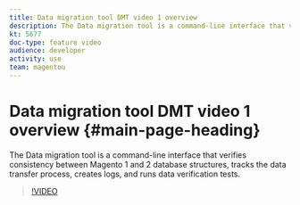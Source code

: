 ```yaml
---
title: Data migration tool DMT video 1 overview
description: The Data migration tool is a command-line interface that verifies consistency between Magento 1 and 2 database structures, tracks the data transfer process, creates logs, and runs data verification tests.
kt: 5677
doc-type: feature video
audience: developer
activity: use
team: magentou
---
```


# Data migration tool DMT video 1 overview {#main-page-heading}

The Data migration tool is a command-line interface that verifies consistency between Magento 1 and 2 database structures, tracks the data transfer process, creates logs, and runs data verification tests.

>[!VIDEO](https://video.tv.adobe.com/v/35829?quality=12&learn=on)